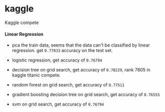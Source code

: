 # kaggle
Kaggle compete

#### Linear Regression

 - pca the train data, seems that the data can't be classified by linear regression. get `0.77033` accuracy on the test set.

 - logistic regression, get accuracy of `0.76794`

 - decision tree on grid search, get accuracy of `0.78229`, rank 7805 in kaggle titanic compete.

 - random forest on grid search, get accuracy of `0.77511`

 - gradient boosting decision tree on grid search, get accuracy of `0.76555`

 - svm on grid search, get accuracy of `0.76794`
